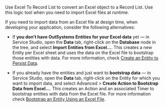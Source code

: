 Use Excel To Record List to convert an Excel object to a Record List. Use this logic tool when you need to import Excel files at runtime.

<div class="info" markdown="1">

If you need to import data from an Excel file at design time, when developing your application, consider the following alternatives:

* If **you don't have OutSystems Entities for your Excel data** yet — in Service Studio, open the **Data** tab,  right-click on the **Database** node in the tree, and select **Import Entities from Excel...**. This creates a new Entity per Excel sheet and uses the data on the Excel file to bootstrap those entities with data. For more information, check [Create an Entity to Persist Data](../../../develop/data/modeling/entity-create.md).

* If you already have the entities and just want to **bootstrap data** — in Service Studio, open the **Data** tab, right-click on the Entity for which you want to import data, and select Advanced > **Create Action to Bootstrap Data from Excel...**. This creates an Action and an associated Timer to bootstrap entities with data from the Excel file. For more information check [Bootstrap an Entity Using an Excel File](../../../develop/data/excel-bootstrap.md).

</div>
